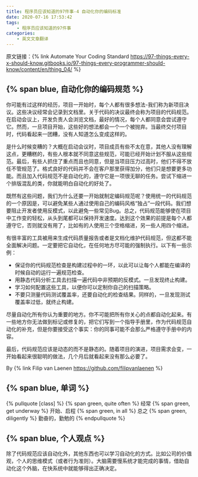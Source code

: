 ```yaml
---
title: 程序员应该知道的97件事-4 自动化你的编码标准
date: 2020-07-16 17:53:42
tags: 
	- 程序员应该知道的97件事
categories:
	- 英文文章翻译
---
```


原文链接：{% link Automate Your Coding Standard https://97-things-every-x-should-know.gitbooks.io/97-things-every-programmer-should-know/content/en/thing_04/ %}

## {% span blue, 自动化你的编码规范 %}

你可能有过这样的经历，项目一开始时，每个人都有很多想法-我们称为新项目决议。这些决议经常会记录到文档里。关于代码的决议最终会称为项目的代码规范。在启动会议上，开发负责人会浏览文档，最好的情况，每个人都同意会尝试遵守它。然而，一旦项目开始，这些好的想法都会一个一个被抛弃。当最终交付项目时，代码看起来一团糟，没有人知道怎么变成这样的。

是什么时候变糟的？大概在启动会议时，项目成员有些不太在意，其他人没有理解这点，更糟糕的，有些人根本就不同意这些规范，可能已经开始计划不服从这些规范。最后，有些人抓住了重点而且也同意，但是当项目压力过高时，他们不得不放任不管规范了。格式良好的代码并不会在客户那里获得加分，他们只是想要更多功能。而且加入代码规范不是自动化的，遵守它是一项很无聊的任务。尝试下缩进一个排版混乱的类，你就能明白自动化的好处了。

<!-- more -->

既然有这些问题，我们为什么还要一开始就制定编码规范呢？使用统一的代码规范的一个原因是，可以避免某些人通过使用自己的编码风格“独占”一段代码。我们想要阻止开发者使用反模式，以此避免一些常见Bug。总之，代码规范能够使在项目中工作变的轻松，从头到尾都可以保持开发速度。达到这个效果的前提是每个人都遵守它，否则就没有用了，比如有的人使用三个空格缩进，另一些人用四个缩进。

有很丰富的工具被用来生成代码质量报告或者是文档化维护代码规范，但这都不能全面解决问题。一定要把它自动化，在任何地方尽可能的强制执行。以下有一些示例：
* 保证你的代码规范检查是构建过程中的一环，以此可以让每个人都能在编译的时候自动的运行一遍规范检查。
* 用静态代码分析工具去扫描一遍代码中非预期的反模式。一旦发现终止构建。
* 学习如何配置这些工具，以便你可以定制你自己的扫描策略。
* 不要只测量代码测试覆盖率，还要自动化的检查结果。同样的，一旦发现测试覆盖率过低，就终止构建。

尽量自动化所有你认为重要的地方。你不可能把所有你关心的点都自动化起来。有一些地方你无法做到标记或修复的，把它们写到一个指导手册里，作为代码规范自动化的补充，但是你要接受这个事实：你的同事可能不会那么严格遵守手册中的内容。

最后，代码规范应该是动态的而不是静态的。随着项目的演进，项目需求会变，一开始看起来很聪明的做法，几个月后就看起来没有那么必要了。

By {% link Filip van Laenen  https://github.com/filipvanlaenen %}

## {% span blue, 单词 %}
{% pullquote [class] %}
{% span green, quite often %} 经常
{% span green, get underway %}  开始、启程
{% span green, in all %}  总之
{% span green, diligently %} 勤奋的，勤勉的
{% endpullquote %}

## {% span blue, 个人观点 %}
除了代码规范应该自动化外，其他东西也可以学习自动化的方式。比如公司的价值观，个人的思维模式（或者行为准则）。大脑需要慢系统才能完成的事情，借助自动化这个外脑，在快系统中就能够得出正确决定。
